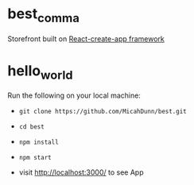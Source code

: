 # best<sub>comma</sub>
Storefront built on <a href="https://github.com/facebook/create-react-app">React-create-app framework</a>
# hello<sub>world</sub>
Run the following on your local machine:

* `git clone https://github.com/MicahDunn/best.git`

* `cd best`

* `npm install`

* `npm start`

* visit <a href="http://localhost:3000/"> http://localhost:3000/</a> to see App

